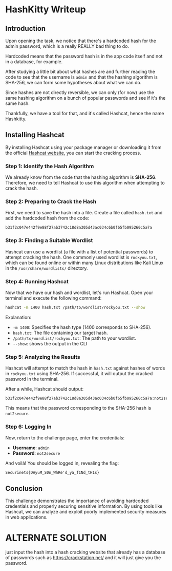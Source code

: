 

# **HashKitty Writeup**

## **Introduction**
Upon opening the task, we notice that there's a hardcoded hash for the admin password, which is a really REALLY bad thing to do.

Hardcoded means that the password hash is in the app code itself and not in a database, for example.

After studying a little bit about what hashes are and further reading the code to see that the username is `admin` and that the hashing algorithm is SHA-256, we can form some hypotheses about what we can do.

Since hashes are not directly reversible, we can only (for now) use the same hashing algorithm on a bunch of popular passwords and see if it's the same hash.

Thankfully, we have a tool for that, and it's called Hashcat, hence the name Hashkitty.

## **Installing Hashcat**
By installing Hashcat using your package manager or downloading it from the official [Hashcat website](https://hashcat.net/hashcat/), you can start the cracking process.

### **Step 1: Identify the Hash Algorithm**
We already know from the code that the hashing algorithm is **SHA-256**. Therefore, we need to tell Hashcat to use this algorithm when attempting to crack the hash.

### **Step 2: Preparing to Crack the Hash**
First, we need to save the hash into a file. Create a file called `hash.txt` and add the hardcoded hash from the code:
```
b31f2c047e442f9e88f27ab3742c18d8a305d43ac034c6b0f65fb095260c5a7a
```

### **Step 3: Finding a Suitable Wordlist**
Hashcat can use a wordlist (a file with a list of potential passwords) to attempt cracking the hash. One commonly used wordlist is `rockyou.txt`, which can be found online or within many Linux distributions like Kali Linux in the `/usr/share/wordlists/` directory.

### **Step 4: Running Hashcat**
Now that we have our hash and wordlist, let's run Hashcat. Open your terminal and execute the following command:

```bash
hashcat -m 1400 hash.txt /path/to/wordlist/rockyou.txt --show
```

Explanation:
- `-m 1400`: Specifies the hash type (1400 corresponds to SHA-256).
- `hash.txt`: The file containing our target hash.
- `/path/to/wordlist/rockyou.txt`: The path to your wordlist.
- `--show`: shows the output in the CLI

### **Step 5: Analyzing the Results**
Hashcat will attempt to match the hash in `hash.txt` against hashes of words in `rockyou.txt` using SHA-256. If successful, it will output the cracked password in the terminal.

After a while, Hashcat should output:
```
b31f2c047e442f9e88f27ab3742c18d8a305d43ac034c6b0f65fb095260c5a7a:not2secure
```

This means that the password corresponding to the SHA-256 hash is `not2secure`.

### **Step 6: Logging In**
Now, return to the challenge page, enter the credentials:
- **Username**: `admin`
- **Password**: `not2secure`

And voilà! You should be logged in, revealing the flag:
```
Securinets{DAyuM_S0n_WhRe'd_ya_f1Nd_tH1s}
```

## **Conclusion**
This challenge demonstrates the importance of avoiding hardcoded credentials and properly securing sensitive information. By using tools like Hashcat, we can analyze and exploit poorly implemented security measures in web applications.



# ALTERNATE SOLUTION
just input the hash into a hash cracking website that already has a database of passwords such as https://crackstation.net/ and it will just give you the password.